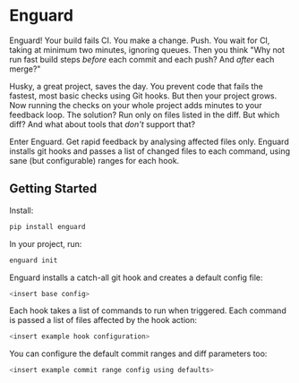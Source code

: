 # Enguard

Enguard! Your build fails CI. You make a change. Push. You wait for CI,
taking at minimum two minutes, ignoring queues. Then you think "Why not run
fast build steps *before* each commit and each push? And *after* each merge?"

Husky, a great project, saves the day. You prevent code that fails the fastest,
most basic checks using Git hooks. But then your project grows. Now running the
checks on your whole project adds minutes to your feedback loop. The solution?
Run only on files listed in the diff. But which diff? And what about tools that
*don't* support that?

Enter Enguard. Get rapid feedback by analysing affected files only. Enguard
installs git hooks and passes a list of changed files to each command, using
sane (but configurable) ranges for each hook.

## Getting Started

Install:

```bash
pip install enguard
```

In your project, run:

```bash
enguard init
```

Enguard installs a catch-all git hook and creates a default config file:

```bash
<insert base config>
```

Each hook takes a list of commands to run when triggered. Each command is passed
a list of files affected by the hook action:

```bash
<insert example hook configuration>
```

You can configure the default commit ranges and diff parameters too:

```bash
<insert example commit range config using defaults>
```
